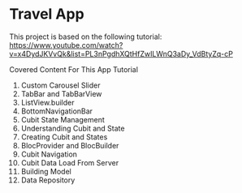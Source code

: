 # Travel App

This project is based on the following tutorial:
https://www.youtube.com/watch?v=x4DydJKVvQk&list=PL3nPgdhXQtHfZwILWnQ3aDy_VdBtyZq-cP

Covered Content For This App Tutorial

1. Custom Carousel Slider
2. TabBar and TabBarView
3. ListView.builder
4. BottomNavigationBar
5. Cubit State Management
6. Understanding Cubit and State
7. Creating Cubit and States
8. BlocProvider and BlocBuilder
9. Cubit Navigation
10. Cubit Data Load From Server
11. Building Model
12. Data Repository